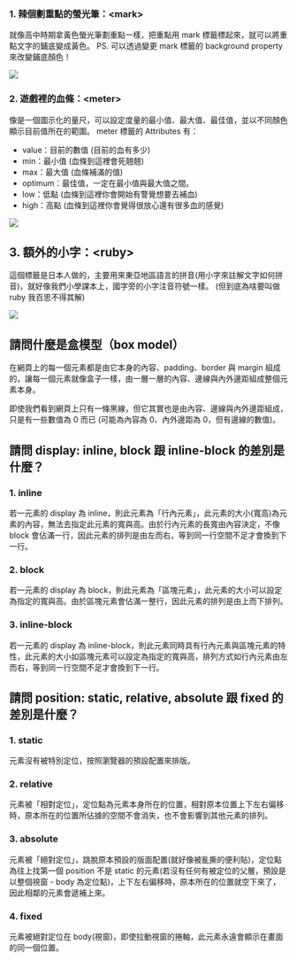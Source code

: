 ### 1. 辣個劃重點的螢光筆：&lt;mark> 
就像高中時期拿黃色螢光筆劃重點一樣，把重點用 mark 標籤標起來，就可以將重點文字的鋪底變成黃色。
PS. 可以透過變更 mark 標籤的 background property 來改變鋪底顏色！

![](https://i.imgur.com/voBQVM5.png)

### 2. 遊戲裡的血條：&lt;meter> 
像是一個圖示化的量尺，可以設定度量的最小值、最大值、最佳值，並以不同顏色顯示目前值所在的範圍。
meter 標籤的 Attributes 有：
- value：目前的數值 (目前的血有多少)
- min：最小值 (血條到這裡會死翹翹)
- max：最大值 (血條補滿的值)
- optimum：最佳值，一定在最小值與最大值之間。
- low：低點 (血條到這裡你會開始有警覺想要去補血)
- high：高點 (血條到這裡你會覺得很放心還有很多血的感覺)

![](https://i.imgur.com/kJuMuZv.png)

## 3. 額外的小字：&lt;ruby> 
這個標籤是日本人做的，主要用來東亞地區語言的拼音(用小字來註解文字如何拼音)，就好像我們小學課本上，國字旁的小字注音符號一樣。
(但到底為啥要叫做 ruby 我百思不得其解)

![](https://i.imgur.com/o0xm2EX.png)


## 請問什麼是盒模型（box model）
在網頁上的每一個元素都是由它本身的內容、padding、border 與 margin 組成的，讓每一個元素就像盒子一樣，由一層一層的內容、邊線與內外邊距組成整個元素本身。

即使我們看到網頁上只有一條黑線，但它其實也是由內容、邊線與內外邊距組成，只是有一些數值為 0 而已 (可能為內容為 0、內外邊距為 0，但有邊線的數值)。

## 請問 display: inline, block 跟 inline-block 的差別是什麼？
### 1. inline
若一元素的 display 為 inline，則此元素為「行內元素」，此元素的大小(寬高)為元素的內容，無法去指定此元素的寬與高。由於行內元素的長寬由內容決定，不像 block 會佔滿一行，因此元素的排列是由左而右，等到同一行空間不足才會換到下一行。

### 2. block
若一元素的 display 為 block，則此元素為「區塊元素」，此元素的大小可以設定為指定的寬與高。由於區塊元素會佔滿一整行，因此元素的排列是由上而下排列。

### 3. inline-block
若一元素的 display 為 inline-block，則此元素同時具有行內元素與區塊元素的特性，此元素的大小如區塊元素可以設定為指定的寬與高，排列方式如行內元素由左而右，等到同一行空間不足才會換到下一行。

## 請問 position: static, relative, absolute 跟 fixed 的差別是什麼？

### 1. static
元素沒有被特別定位，按照瀏覽器的預設配置來排版。

### 2. relative
元素被「相對定位」，定位點為元素本身所在的位置，相對原本位置上下左右偏移時，原本所在的位置所佔據的空間不會消失，也不會影響到其他元素的排列。

### 3. absolute
元素被「絕對定位」，跳脫原本預設的版面配置(就好像被亂撕的便利貼)，定位點為往上找第一個 position 不是 static 的元素(若沒有任何有被定位的父層，預設是以整個視窗 - body 為定位點)，上下左右偏移時，原本所在的位置就空下來了，因此相鄰的元素會遞補上來。

### 4. fixed
元素被絕對定位在 body(視窗)，即使拉動視窗的捲軸，此元素永遠會顯示在畫面的同一個位置。